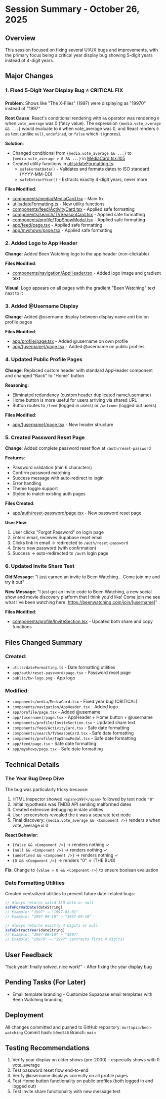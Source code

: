 # Session Summary - October 26, 2025

## Overview
This session focused on fixing several UI/UX bugs and improvements, with the primary focus being a critical year display bug showing 5-digit years instead of 4-digit years.

## Major Changes

### 1. Fixed 5-Digit Year Display Bug ⭐ CRITICAL FIX
**Problem**: Shows like "The X-Files" (1997) were displaying as "19970" instead of "1997"

**Root Cause**: React's conditional rendering with `&&` operator was rendering `0` when `vote_average` was 0 (falsy value). The expression `{media.vote_average && ...}` would evaluate to `0` when vote_average was 0, and React renders `0` as text (unlike `null`, `undefined`, or `false` which it ignores).

**Solution**:
- Changed conditional from `{media.vote_average && ...}` to `{media.vote_average > 0 && ...}` in [MediaCard.tsx:105](components/media/MediaCard.tsx#L105)
- Created utility functions in [utils/dateFormatting.ts](utils/dateFormatting.ts):
  - `safeFormatDate()` - Validates and formats dates to ISO standard (YYYY-MM-DD)
  - `safeExtractYear()` - Extracts exactly 4-digit years, never more

**Files Modified**:
- [components/media/MediaCard.tsx](components/media/MediaCard.tsx#L105) - Main fix
- [utils/dateFormatting.ts](utils/dateFormatting.ts) - New utility functions
- [components/feed/ActivityCard.tsx](components/feed/ActivityCard.tsx) - Applied safe formatting
- [components/search/TVSeasonCard.tsx](components/search/TVSeasonCard.tsx#L108) - Applied safe formatting
- [components/profile/TopShowModal.tsx](components/profile/TopShowModal.tsx) - Applied safe formatting
- [app/feed/page.tsx](app/feed/page.tsx#L652) - Applied safe formatting
- [app/myshows/page.tsx](app/myshows/page.tsx) - Applied safe formatting

### 2. Added Logo to App Header
**Change**: Added Been Watching logo to the app header (non-clickable)

**Files Modified**:
- [components/navigation/AppHeader.tsx](components/navigation/AppHeader.tsx#L86-L110) - Added logo image and gradient text

**Visual**: Logo appears on all pages with the gradient "Been Watching" text next to it

### 3. Added @Username Display
**Change**: Added @username display between display name and bio on profile pages

**Files Modified**:
- [app/profile/page.tsx](app/profile/page.tsx#L472-L477) - Added @username on own profile
- [app/[username]/page.tsx](app/[username]/page.tsx#L580-L593) - Added @username on public profiles

### 4. Updated Public Profile Pages
**Change**: Replaced custom header with standard AppHeader component and changed "Back" to "Home" button

**Reasoning**:
- Eliminated redundancy (custom header duplicated name/username)
- Home button is more useful for users arriving via shared URL
- Button routes to `/feed` (logged in users) or `/welcome` (logged out users)

**Files Modified**:
- [app/[username]/page.tsx](app/[username]/page.tsx#L463-L511) - New header structure

### 5. Created Password Reset Page
**Change**: Added complete password reset flow at `/auth/reset-password`

**Features**:
- Password validation (min 6 characters)
- Confirm password matching
- Success message with auto-redirect to login
- Error handling
- Theme toggle support
- Styled to match existing auth pages

**Files Created**:
- [app/auth/reset-password/page.tsx](app/auth/reset-password/page.tsx) - New password reset page

**User Flow**:
1. User clicks "Forgot Password" on login page
2. Enters email, receives Supabase reset email
3. Clicks link in email → redirected to `/auth/reset-password`
4. Enters new password (with confirmation)
5. Success → auto-redirected to `/auth` login page

### 6. Updated Invite Share Text
**Old Message**:
"I just earned an invite to Been Watching... Come join me and try it out"

**New Message**:
"I just got an invite code to Been Watching, a new social show and movie discovery platform that I think you'd like! Come join me see what I've been watching here: https://beenwatching.com/join/[username]"

**Files Modified**:
- [components/profile/InviteSection.tsx](components/profile/InviteSection.tsx#L104) - Updated both share and copy functions

## Files Changed Summary

### Created:
- `utils/dateFormatting.ts` - Date formatting utilities
- `app/auth/reset-password/page.tsx` - Password reset page
- `public/bw-logo.png` - App logo

### Modified:
- `components/media/MediaCard.tsx` - Fixed year bug (CRITICAL)
- `components/navigation/AppHeader.tsx` - Added logo
- `app/profile/page.tsx` - Added @username
- `app/[username]/page.tsx` - AppHeader + Home button + @username
- `components/profile/InviteSection.tsx` - Updated share text
- `components/feed/ActivityCard.tsx` - Safe date formatting
- `components/search/TVSeasonCard.tsx` - Safe date formatting
- `components/profile/TopShowModal.tsx` - Safe date formatting
- `app/feed/page.tsx` - Safe date formatting
- `app/myshows/page.tsx` - Safe date formatting

## Technical Details

### The Year Bug Deep Dive
The bug was particularly tricky because:
1. HTML inspector showed `<span>1997</span>` followed by text node `"0"`
2. Initial hypothesis was TMDB API sending malformed dates
3. Created extensive debugging in date utilities
4. User screenshots revealed the `0` was a separate text node
5. Final discovery: `{media.vote_average && <Component />}` renders `0` when vote_average is 0

**React Behavior**:
- `{false && <Component />}` → renders nothing ✓
- `{null && <Component />}` → renders nothing ✓
- `{undefined && <Component />}` → renders nothing ✓
- `{0 && <Component />}` → renders "0" ✗ (THE BUG)

**Fix**: Change to `{value > 0 && <Component />}` to ensure boolean evaluation

### Date Formatting Utilities
Created centralized utilities to prevent future date-related bugs:

```typescript
// Always returns valid ISO date or null
safeFormatDate(dateString)
// Example: "1997" → "1997-01-01"
// Example: "1997-09-10" → "1997-09-10"

// Always returns exactly 4 digits or null
safeExtractYear(dateString)
// Example: "1997-09-10" → "1997"
// Example: "19970" → "1997" (extracts first 4 digits)
```

## User Feedback
"fuck yeah! finally solved, nice work!" - After fixing the year display bug

## Pending Tasks (For Later)
- Email template branding - Customize Supabase email templates with Been Watching branding

## Deployment
All changes committed and pushed to GitHub repository: `murtopia/been-watching`
Commit hash: `b0ec548`
Branch: `main`

## Testing Recommendations
1. Verify year display on older shows (pre-2000) - especially shows with 0 vote_average
2. Test password reset flow end-to-end
3. Verify @username displays correctly on all profile pages
4. Test Home button functionality on public profiles (both logged in and logged out)
5. Test invite share functionality with new message text
